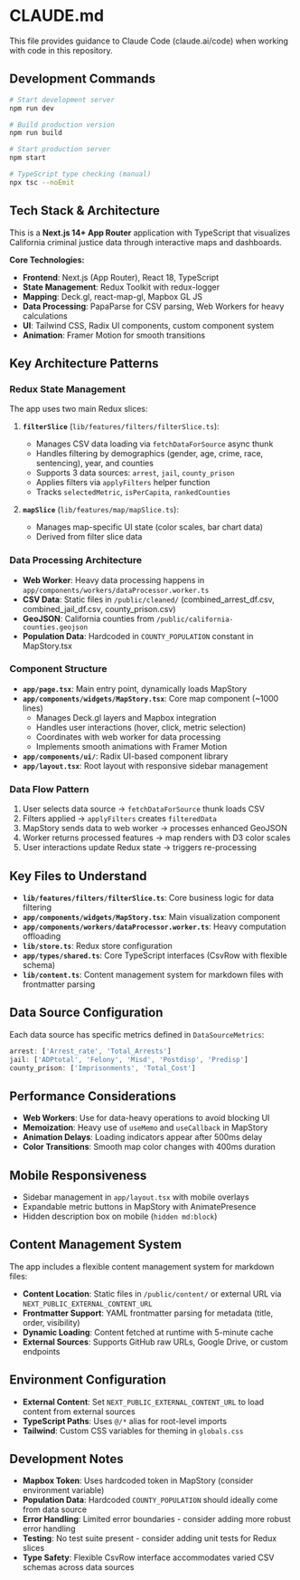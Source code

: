 # CLAUDE.md

This file provides guidance to Claude Code (claude.ai/code) when working with code in this repository.

## Development Commands

```bash
# Start development server
npm run dev

# Build production version
npm run build

# Start production server
npm start

# TypeScript type checking (manual)
npx tsc --noEmit
```

## Tech Stack & Architecture

This is a **Next.js 14+ App Router** application with TypeScript that visualizes California criminal justice data through interactive maps and dashboards.

**Core Technologies:**
- **Frontend**: Next.js (App Router), React 18, TypeScript
- **State Management**: Redux Toolkit with redux-logger
- **Mapping**: Deck.gl, react-map-gl, Mapbox GL JS
- **Data Processing**: PapaParse for CSV parsing, Web Workers for heavy calculations
- **UI**: Tailwind CSS, Radix UI components, custom component system
- **Animation**: Framer Motion for smooth transitions

## Key Architecture Patterns

### Redux State Management
The app uses two main Redux slices:

1. **`filterSlice`** (`lib/features/filters/filterSlice.ts`):
   - Manages CSV data loading via `fetchDataForSource` async thunk
   - Handles filtering by demographics (gender, age, crime, race, sentencing), year, and counties
   - Supports 3 data sources: `arrest`, `jail`, `county_prison`
   - Applies filters via `applyFilters` helper function
   - Tracks `selectedMetric`, `isPerCapita`, `rankedCounties`

2. **`mapSlice`** (`lib/features/map/mapSlice.ts`):
   - Manages map-specific UI state (color scales, bar chart data)
   - Derived from filter slice data

### Data Processing Architecture
- **Web Worker**: Heavy data processing happens in `app/components/workers/dataProcessor.worker.ts`
- **CSV Data**: Static files in `/public/cleaned/` (combined_arrest_df.csv, combined_jail_df.csv, county_prison.csv)
- **GeoJSON**: California counties from `/public/california-counties.geojson`
- **Population Data**: Hardcoded in `COUNTY_POPULATION` constant in MapStory.tsx

### Component Structure
- **`app/page.tsx`**: Main entry point, dynamically loads MapStory
- **`app/components/widgets/MapStory.tsx`**: Core map component (~1000 lines)
  - Manages Deck.gl layers and Mapbox integration
  - Handles user interactions (hover, click, metric selection)
  - Coordinates with web worker for data processing
  - Implements smooth animations with Framer Motion
- **`app/components/ui/`**: Radix UI-based component library
- **`app/layout.tsx`**: Root layout with responsive sidebar management

### Data Flow Pattern
1. User selects data source → `fetchDataForSource` thunk loads CSV
2. Filters applied → `applyFilters` creates `filteredData`
3. MapStory sends data to web worker → processes enhanced GeoJSON
4. Worker returns processed features → map renders with D3 color scales
5. User interactions update Redux state → triggers re-processing

## Key Files to Understand

- **`lib/features/filters/filterSlice.ts`**: Core business logic for data filtering
- **`app/components/widgets/MapStory.tsx`**: Main visualization component
- **`app/components/workers/dataProcessor.worker.ts`**: Heavy computation offloading
- **`lib/store.ts`**: Redux store configuration
- **`app/types/shared.ts`**: Core TypeScript interfaces (CsvRow with flexible schema)
- **`lib/content.ts`**: Content management system for markdown files with frontmatter parsing

## Data Source Configuration

Each data source has specific metrics defined in `DataSourceMetrics`:
```typescript
arrest: ['Arrest_rate', 'Total_Arrests']
jail: ['ADPtotal', 'Felony', 'Misd', 'Postdisp', 'Predisp']
county_prison: ['Imprisonments', 'Total_Cost']
```

## Performance Considerations

- **Web Workers**: Use for data-heavy operations to avoid blocking UI
- **Memoization**: Heavy use of `useMemo` and `useCallback` in MapStory
- **Animation Delays**: Loading indicators appear after 500ms delay
- **Color Transitions**: Smooth map color changes with 400ms duration

## Mobile Responsiveness

- Sidebar management in `app/layout.tsx` with mobile overlays
- Expandable metric buttons in MapStory with AnimatePresence
- Hidden description box on mobile (`hidden md:block`)

## Content Management System

The app includes a flexible content management system for markdown files:
- **Content Location**: Static files in `/public/content/` or external URL via `NEXT_PUBLIC_EXTERNAL_CONTENT_URL`
- **Frontmatter Support**: YAML frontmatter parsing for metadata (title, order, visibility)
- **Dynamic Loading**: Content fetched at runtime with 5-minute cache
- **External Sources**: Supports GitHub raw URLs, Google Drive, or custom endpoints

## Environment Configuration

- **External Content**: Set `NEXT_PUBLIC_EXTERNAL_CONTENT_URL` to load content from external sources
- **TypeScript Paths**: Uses `@/*` alias for root-level imports
- **Tailwind**: Custom CSS variables for theming in `globals.css`

## Development Notes

- **Mapbox Token**: Uses hardcoded token in MapStory (consider environment variable)
- **Population Data**: Hardcoded `COUNTY_POPULATION` should ideally come from data source
- **Error Handling**: Limited error boundaries - consider adding more robust error handling
- **Testing**: No test suite present - consider adding unit tests for Redux slices
- **Type Safety**: Flexible CsvRow interface accommodates varied CSV schemas across data sources